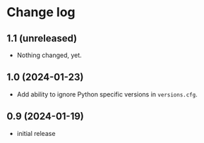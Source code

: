 # Change log

## 1.1 (unreleased)

- Nothing changed, yet.

## 1.0 (2024-01-23)

- Add ability to ignore Python specific versions in `versions.cfg`.

## 0.9 (2024-01-19)

- initial release
